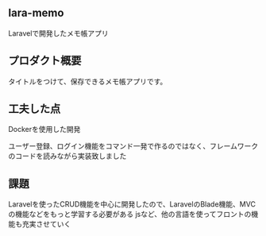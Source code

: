 ## lara-memo

Laravelで開発したメモ帳アプリ

## プロダクト概要

タイトルをつけて、保存できるメモ帳アプリです。

## 工夫した点

Dockerを使用した開発

ユーザー登録、ログイン機能をコマンド一発で作るのではなく、フレームワークのコードを読みながら実装致しました

## 課題

Laravelを使ったCRUD機能を中心に開発したので、LaravelのBlade機能、MVCの機能などをもっと学習する必要がある
jsなど、他の言語を使ってフロントの機能も充実させていく
